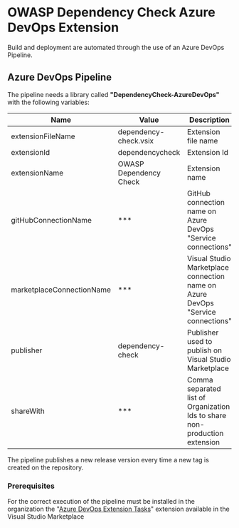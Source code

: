 # OWASP Dependency Check Azure DevOps Extension

Build and deployment are automated through the use of an Azure DevOps Pipeline.

## Azure DevOps Pipeline

The pipeline needs a library called **"DependencyCheck-AzureDevOps"** with the following variables:

| Name                      | Value                  | Description                                                                     |
|---------------------------|------------------------|---------------------------------------------------------------------------------|
| extensionFileName         | dependency-check.vsix  | Extension file name                                                             |
| extensionId               | dependencycheck        | Extension Id                                                                    |
| extensionName             | OWASP Dependency Check | Extension name                                                                  |
| gitHubConnectionName      | ***                    | GitHub connection name on Azure DevOps "Service connections"                    |
| marketplaceConnectionName | ***                    | Visual Studio Marketplace connection name on Azure DevOps "Service connections" |
| publisher                 | dependency-check       | Publisher used to publish on Visual Studio Marketplace                          |
| shareWith                 | ***                    | Comma separated list of Organization Ids to share non-production extension      |

The pipeline publishes a new release version every time a new tag is created on the repository.

### Prerequisites

For the correct execution of the pipeline must be installed in the organization the "[Azure DevOps Extension Tasks](https://marketplace.visualstudio.com/items?itemName=ms-devlabs.vsts-developer-tools-build-tasks)" extension available in the Visual Studio Marketplace